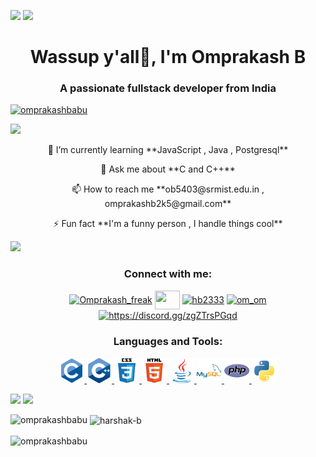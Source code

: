 ![](https://wallpapercave.com/uwp/uwp3666695.gif)
![](https://user-images.githubusercontent.com/74038190/212284100-561aa473-3905-4a80-b561-0d28506553ee.gif)
<h1 align="center">Wassup y'all👋, I'm Omprakash B</h1> 
<h3 align="center">A passionate fullstack developer from India</h3>

<p align="left"> <a href="https://github.com/ryo-ma/github-profile-trophy"><img src="https://github-profile-trophy.vercel.app/?username=omprakashbabu&ryo-ma&row=1&theme=darkhub&no-frame=true" alt="omprakashbabu" /></a> </p>

![](https://user-images.githubusercontent.com/74038190/212284100-561aa473-3905-4a80-b561-0d28506553ee.gif)

<p align="center">
   🌱 I’m currently learning **JavaScript , Java , Postgresql**
</p>
<p align="center">
   💬 Ask me about **C and C++**
</p>
<p align="center">
   📫 How to reach me **ob5403@srmist.edu.in , omprakashb2k5@gmail.com**
</p>
<p align="center">
   ⚡ Fun fact **I'm a funny person , I handle things cool** 
</p>

![](https://user-images.githubusercontent.com/74038190/212284100-561aa473-3905-4a80-b561-0d28506553ee.gif)

<h3 align="center">Connect with me:</h3>
<p align="center">
<a href="https://x.com/Omprakash_freak" target="blank"><img align="center" src="https://raw.githubusercontent.com/rahuldkjain/github-profile-readme-generator/master/src/images/icons/Social/twitter.svg" alt="Omprakash_freak" height="30" width="40" /></a>
<a href="https://www.instagram.com/evrythngboume/" target="blank"><img align="center" src="https://raw.githubusercontent.com/rahuldkjain/github-profile-readme-generator/master/src/images/icons/Social/instagram.svg" height="30" width="40" /></a>
<a href="https://www.hackerrank.com/dashboard" target="blank"><img align="center" src="https://raw.githubusercontent.com/rahuldkjain/github-profile-readme-generator/master/src/images/icons/Social/hackerrank.svg" alt="hb2333" height="30" width="40" /></a>
<a href="https://leetcode.com/u/om_om/" target="blank"><img align="center" src="https://raw.githubusercontent.com/rahuldkjain/github-profile-readme-generator/master/src/images/icons/Social/leet-code.svg" alt="om_om" height="30" width="40" /></a>
<a href="https://discord.gg/https://discord.gg/zgZTrsPGqd" target="blank"><img align="center" src="https://raw.githubusercontent.com/rahuldkjain/github-profile-readme-generator/master/src/images/icons/Social/discord.svg" alt="https://discord.gg/zgZTrsPGqd" height="30" width="40" /></a>
</p>

<h3 align="center">Languages and Tools:</h3>
<p align="center"> <a href="https://www.cprogramming.com/" target="_blank" rel="noreferrer"> <img src="https://raw.githubusercontent.com/devicons/devicon/master/icons/c/c-original.svg" alt="c" width="40" height="40"/> </a> <a href="https://www.w3schools.com/cpp/" target="_blank" rel="noreferrer"> <img src="https://raw.githubusercontent.com/devicons/devicon/master/icons/cplusplus/cplusplus-original.svg" alt="cplusplus" width="40" height="40"/> </a> <a href="https://www.w3schools.com/css/" target="_blank" rel="noreferrer"> <img src="https://raw.githubusercontent.com/devicons/devicon/master/icons/css3/css3-original-wordmark.svg" alt="css3" width="40" height="40"/> </a> <a href="https://www.w3.org/html/" target="_blank" rel="noreferrer"> <img src="https://raw.githubusercontent.com/devicons/devicon/master/icons/html5/html5-original-wordmark.svg" alt="html5" width="40" height="40"/> </a> <a href="https://www.java.com" target="_blank" rel="noreferrer"> <img src="https://raw.githubusercontent.com/devicons/devicon/master/icons/java/java-original.svg" alt="java" width="40" height="40"/> </a> <a href="https://www.mysql.com/" target="_blank" rel="noreferrer"> <img src="https://raw.githubusercontent.com/devicons/devicon/master/icons/mysql/mysql-original-wordmark.svg" alt="mysql" width="40" height="40"/> </a> <a href="https://www.php.net" target="_blank" rel="noreferrer"> <img src="https://raw.githubusercontent.com/devicons/devicon/master/icons/php/php-original.svg" alt="php" width="40" height="40"/> </a> <a href="https://www.python.org" target="_blank" rel="noreferrer"> <img src="https://raw.githubusercontent.com/devicons/devicon/master/icons/python/python-original.svg" alt="python" width="40" height="40"/> </a> </p>

![](https://user-images.githubusercontent.com/74038190/212284100-561aa473-3905-4a80-b561-0d28506553ee.gif)
![](https://gifer.com/en/44zG)

<p><img align="left" src="https://github-readme-stats.vercel.app/api/top-langs?username=omprakashbabu&show_icons=true&theme=highcontrast&locale=en&layout=compact" alt="omprakashbabu" /></p>

<p>&nbsp;<img align="center" src="https://github-readme-stats.vercel.app/api?username=omprakashbabu&show_icons=true&theme=highcontrast&locale=en" alt="harshak-b" /></p>

<p><img align="center" src="https://github-readme-streak-stats.herokuapp.com/?user=omprakashbabu&theme=highcontrast" alt="omprakashbabu" /></p>
